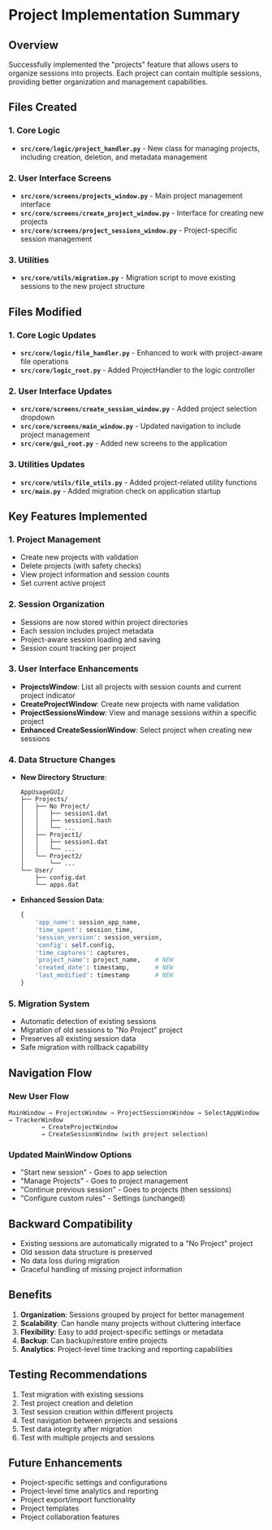 # Project Implementation Summary

## Overview
Successfully implemented the "projects" feature that allows users to organize sessions into projects. Each project can contain multiple sessions, providing better organization and management capabilities.

## Files Created

### 1. Core Logic
- **`src/core/logic/project_handler.py`** - New class for managing projects, including creation, deletion, and metadata management

### 2. User Interface Screens
- **`src/core/screens/projects_window.py`** - Main project management interface
- **`src/core/screens/create_project_window.py`** - Interface for creating new projects
- **`src/core/screens/project_sessions_window.py`** - Project-specific session management

### 3. Utilities
- **`src/core/utils/migration.py`** - Migration script to move existing sessions to the new project structure

## Files Modified

### 1. Core Logic Updates
- **`src/core/logic/file_handler.py`** - Enhanced to work with project-aware file operations
- **`src/core/logic_root.py`** - Added ProjectHandler to the logic controller

### 2. User Interface Updates
- **`src/core/screens/create_session_window.py`** - Added project selection dropdown
- **`src/core/screens/main_window.py`** - Updated navigation to include project management
- **`src/core/gui_root.py`** - Added new screens to the application

### 3. Utilities Updates
- **`src/core/utils/file_utils.py`** - Added project-related utility functions
- **`src/main.py`** - Added migration check on application startup

## Key Features Implemented

### 1. Project Management
- Create new projects with validation
- Delete projects (with safety checks)
- View project information and session counts
- Set current active project

### 2. Session Organization
- Sessions are now stored within project directories
- Each session includes project metadata
- Project-aware session loading and saving
- Session count tracking per project

### 3. User Interface Enhancements
- **ProjectsWindow**: List all projects with session counts and current project indicator
- **CreateProjectWindow**: Create new projects with name validation
- **ProjectSessionsWindow**: View and manage sessions within a specific project
- **Enhanced CreateSessionWindow**: Select project when creating new sessions

### 4. Data Structure Changes
- **New Directory Structure**:
  ```
  AppUsageGUI/
  ├── Projects/
  │   ├── No Project/
  │   │   ├── session1.dat
  │   │   ├── session1.hash
  │   │   └── ...
  │   ├── Project1/
  │   │   ├── session1.dat
  │   │   └── ...
  │   └── Project2/
  │       └── ...
  └── User/
      ├── config.dat
      └── apps.dat
  ```

- **Enhanced Session Data**:
  ```python
  {
      'app_name': session_app_name,
      'time_spent': session_time,
      'session_version': session_version,
      'config': self.config,
      'time_captures': captures,
      'project_name': project_name,    # NEW
      'created_date': timestamp,       # NEW
      'last_modified': timestamp       # NEW
  }
  ```

### 5. Migration System
- Automatic detection of existing sessions
- Migration of old sessions to "No Project" project
- Preserves all existing session data
- Safe migration with rollback capability

## Navigation Flow

### New User Flow
```
MainWindow → ProjectsWindow → ProjectSessionsWindow → SelectAppWindow → TrackerWindow
         → CreateProjectWindow
         → CreateSessionWindow (with project selection)
```

### Updated MainWindow Options
- "Start new session" - Goes to app selection
- "Manage Projects" - Goes to project management
- "Continue previous session" - Goes to projects (then sessions)
- "Configure custom rules" - Settings (unchanged)

## Backward Compatibility
- Existing sessions are automatically migrated to a "No Project" project
- Old session data structure is preserved
- No data loss during migration
- Graceful handling of missing project information

## Benefits
1. **Organization**: Sessions grouped by project for better management
2. **Scalability**: Can handle many projects without cluttering interface
3. **Flexibility**: Easy to add project-specific settings or metadata
4. **Backup**: Can backup/restore entire projects
5. **Analytics**: Project-level time tracking and reporting capabilities

## Testing Recommendations
1. Test migration with existing sessions
2. Test project creation and deletion
3. Test session creation within different projects
4. Test navigation between projects and sessions
5. Test data integrity after migration
6. Test with multiple projects and sessions

## Future Enhancements
- Project-specific settings and configurations
- Project-level time analytics and reporting
- Project export/import functionality
- Project templates
- Project collaboration features
